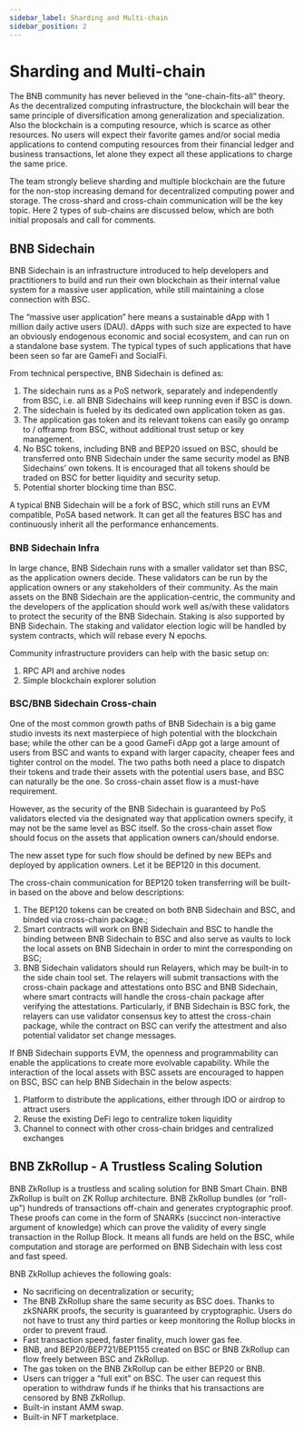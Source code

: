 ```yaml
---
sidebar_label: Sharding and Multi-chain
sidebar_position: 2
---
```

# Sharding and Multi-chain
The BNB community has never believed in the “one-chain-fits-all” theory. As the decentralized computing infrastructure, the blockchain will bear the same principle of diversification among generalization and specialization. Also the blockchain is a computing resource, which is scarce as other resources. No users will expect their favorite games and/or social media applications to contend computing resources from their financial ledger and business transactions, let alone they expect all these applications to charge the same price.

The team strongly believe sharding and multiple blockchain are the future for the non-stop increasing demand for decentralized computing power and storage. The cross-shard and cross-chain communication will be the key topic. Here 2 types of sub-chains are discussed below, which are both initial proposals and call for comments.

## BNB Sidechain
BNB Sidechain is an infrastructure introduced to help developers and practitioners to build and run their own blockchain as their internal value system for a massive user application, while still maintaining a close connection with BSC.

The “massive user application” here means a sustainable dApp with 1 million daily active users (DAU). dApps with such size are expected to have an obviously endogenous economic and social ecosystem, and can run on a standalone base system. The typical types of such applications that have been seen so far are GameFi and SocialFi.

From technical perspective, BNB Sidechain is defined as:

1. The sidechain runs as a PoS network, separately and independently from BSC, i.e. all BNB Sidechains will keep running even if BSC is down.
2. The sidechain is fueled by its dedicated own application token as gas.
3. The application gas token and its relevant tokens can easily go onramp to / offramp from BSC, without additional trust setup or key management.
4. No BSC tokens, including BNB and BEP20 issued on BSC, should be transferred onto BNB Sidechain under the same security model as BNB Sidechains’ own tokens. It is encouraged that all tokens should be traded on BSC for better liquidity and security setup.
5. Potential shorter blocking time than BSC.
   
A typical BNB Sidechain will be a fork of BSC, which still runs an EVM compatible, PoSA based network. It can get all the features BSC has and continuously inherit all the performance enhancements.

### BNB Sidechain Infra
In large chance, BNB Sidechain runs with a smaller validator set than BSC, as the application owners decide. These validators can be run by the application owners or any stakeholders of their community. As the main assets on the BNB Sidechain are the application-centric, the community and the developers of the application should work well as/with these validators to protect the security of the BNB Sidechain. Staking is also supported by BNB Sidechain. The staking and validator election logic will be handled by system contracts, which will rebase every N epochs.

Community infrastructure providers can help with the basic setup on:

1. RPC API and archive nodes
2. Simple blockchain explorer solution

### BSC/BNB Sidechain Cross-chain
One of the most common growth paths of BNB Sidechain is a big game studio invests its next masterpiece of high potential with the blockchain base; while the other can be a good GameFi dApp got a large amount of users from BSC and wants to expand with larger capacity, cheaper fees and tighter control on the model. The two paths both need a place to dispatch their tokens and trade their assets with the potential users base, and BSC can naturally be the one. So cross-chain asset flow is a must-have requirement.

However, as the security of the BNB Sidechain is guaranteed by PoS validators elected via the designated way that application owners specify, it may not be the same level as BSC itself. So the cross-chain asset flow should focus on the assets that application owners can/should endorse.

The new asset type for such flow should be defined by new BEPs and deployed by application owners. Let it be BEP120 in this document.

The cross-chain communication for BEP120 token transferring will be built-in based on the above and below descriptions:

1. The BEP120 tokens can be created on both BNB Sidechain and BSC, and binded via cross-chain package.;
2. Smart contracts will work on BNB Sidechain and BSC to handle the binding between BNB Sidechain to BSC and also serve as vaults to lock the local assets on BNB Sidechain in order to mint the corresponding on BSC;
3. BNB Sidechain validators should run Relayers, which may be built-in to the side chain tool set. The relayers will submit transactions with the cross-chain package and attestations onto BSC and BNB Sidechain, where smart contracts will handle the cross-chain package after verifying the attestations. Particularly, if BNB Sidechain is BSC fork, the relayers can use validator consensus key to attest the cross-chain package, while the contract on BSC can verify the attestment and also potential validator set change messages.
   
If BNB Sidechain supports EVM, the openness and programmability can enable the applications to create more evolvable capability. While the interaction of the local assets with BSC assets are encouraged to happen on BSC, BSC can help BNB Sidechain in the below aspects:

1. Platform to distribute the applications, either through IDO or airdrop to attract users
2. Reuse the existing DeFi lego to centralize token liquidity
3. Channel to connect with other cross-chain bridges and centralized exchanges

## BNB ZkRollup - A Trustless Scaling Solution
   
BNB ZkRollup is a trustless and scaling solution for BNB Smart Chain. BNB ZkRollup is built on ZK Rollup architecture. BNB ZkRollup bundles (or “roll-up”) hundreds of transactions off-chain and generates cryptographic proof. These proofs can come in the form of SNARKs (succinct non-interactive argument of knowledge) which can prove the validity of every single transaction in the Rollup Block. It means all funds are held on the BSC, while computation and storage are performed on BNB Sidechain with less cost and fast speed.

BNB ZkRollup achieves the following goals:

* No sacrificing on decentralization or security; 
* The BNB ZkRollup share the same security as BSC does. Thanks to zkSNARK proofs, the security is guaranteed by cryptographic. Users do not have to trust any third parties or keep monitoring the Rollup blocks in order to prevent fraud.
* Fast transaction speed, faster finality, much lower gas fee.
* BNB, and BEP20/BEP721/BEP1155 created on BSC or BNB ZkRollup can flow freely between BSC and ZkRollup.
* The gas token on the BNB ZkRollup can be either BEP20 or BNB. 
* Users can trigger a “full exit” on BSC. The user can request this operation to withdraw funds if he thinks that his transactions are censored by BNB ZkRollup.
* Built-in instant AMM swap.
* Built-in NFT marketplace.
